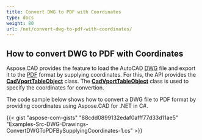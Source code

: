 ```yaml
---
title: Convert DWG to PDF with Coordinates
type: docs
weight: 80
url: /net/convert-dwg-to-pdf-with-coordinates/
---
```



## **How to convert DWG to PDF with Coordinates**

Aspose.CAD provides the feature to load the AutoCAD [DWG](https://docs.fileformat.com/cad/dwg/) file and export it to the [PDF](https://docs.fileformat.com/pdf/) format by supplying coordinates. For this, the API provides the [**CadVportTableObject**](https://reference.aspose.com/cad/net/aspose.cad.fileformats.cad.cadtables/cadvporttableobject) class. The [**CadVportTableObject**](https://reference.aspose.com/cad/net/aspose.cad.fileformats.cad.cadtables/cadvporttableobject) class is used to specify the coordinates for convertion.

The code sample below shows how to convert a DWG file to PDF format by providing coordinates using Aspose.CAD for .NET in C#.

{{< gist "aspose-com-gists" "88cdd0899132edaf0afff77d33d11ae5" "Examples-Src-DWG-Drawings-ConvertDWGToPDFBySupplyingCoordinates-1.cs" >}}
